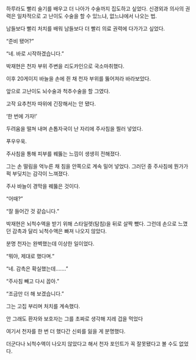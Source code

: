 하루라도 빨리 술기를 배우고 더 나아가 수술까지 집도하고 싶었다. 신경외과 의사의 권력은 일차적으로 고 난이도 수술을 할 수 있느냐, 없느냐에서 나오는 법.

남들보다 빨리 처치를 배워 남들보다 더 빨리 의료 권력에 다가가고 싶었다.

“준비 됐어?”

“네. 바로 시작하겠습니다.”

박재현은 천자 부위 주변을 리도카인으로 국소마취했다.

이후 20게이지 바늘을 손에 쥔 채 천자 부위를 뚫어져라 바라보았다.

앞으로 고난이도 뇌수술과 척추수술을 할 그였다.

고작 요추천자 따위에 긴장해서는 안 됐다.

‘한 번에 가자!’

두려움을 떨쳐 내며 손톱자국이 난 자리에 주사침을 찔러 넣었다.

푸우우욱.

주사침을 통해 피부를 꿰뚫는 느낌이 생생히 전해졌다.

그는 손 떨림을 억누른 채 침을 안쪽으로 계속 밀어 넣었다. 그러던 중 주사침에 뭔가가 퍽 부딪치는 감각이 느껴졌다.

주사 바늘이 경막을 꿰뚫은 것이다.

“어때?”

“잘 들어간 것 같습니다.”

박재현은 뇌척수액을 받기 위해 스타일렛(탐침)을 뒤로 살짝 뺐다. 그런데 손으로 느꼈던 감촉과 달리 뇌척수액은 빠져 나오지 않았다.

분명 천자는 완벽했는데 이상한 일이었다.

“뭐야, 제대로 했다며.”

“네. 감촉은 확실했는데…….”

“주사침 빼고 다시 꼽아.”

“조금만 더 해 보겠습니다.”

그는 고집 부리며 처치를 계속했다.

안 그래도 환자와 보호자는 그를 초짜로 생각해 지레 겁을 먹었다

여기서 천자를 한 번 더 했다간 신뢰를 잃을 게 분명했다.

더군다나 뇌척수액이 나오지 않았다고 해서 천자 포인트가 꼭 잘못됐다고 볼 수도 없었다.